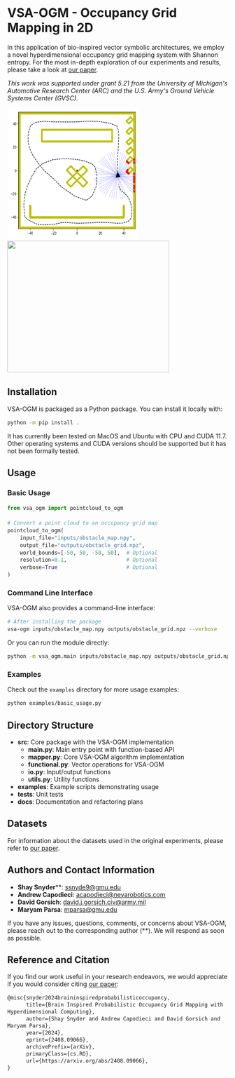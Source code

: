# VSA-OGM - Occupancy Grid Mapping in 2D

In this application of bio-inspired vector symbolic architectures, we employ a novel hyperdimensional occupancy grid mapping system with Shannon entropy. For the most in-depth exploration of our experiments and results, please take a look at [our paper](https://arxiv.org/pdf/2408.09066).

*This work was supported under grant 5.21 from the University of Michigan's Automotive Research Center (ARC) and the U.S. Army's Ground Vehicle Systems Center (GVSC).* 

<img src="./docs/assets/toy-sim.gif" width="300" height="300"/> <img src="./docs/assets/vsa-toysim-crop.gif" width="370" height="300" />

## Installation

VSA-OGM is packaged as a Python package. You can install it locally with:

```bash
python -m pip install .
```

It has currently been tested on MacOS and Ubuntu with CPU and CUDA 11.7. Other operating systems and CUDA versions should be supported but it has not been formally tested.

## Usage

### Basic Usage

```python
from vsa_ogm import pointcloud_to_ogm

# Convert a point cloud to an occupancy grid map
pointcloud_to_ogm(
    input_file="inputs/obstacle_map.npy",
    output_file="outputs/obstacle_grid.npz",
    world_bounds=[-50, 50, -50, 50],  # Optional
    resolution=0.1,                   # Optional
    verbose=True                      # Optional
)
```

### Command Line Interface

VSA-OGM also provides a command-line interface:

```bash
# After installing the package
vsa-ogm inputs/obstacle_map.npy outputs/obstacle_grid.npz --verbose
```

Or you can run the module directly:

```bash
python -m vsa_ogm.main inputs/obstacle_map.npy outputs/obstacle_grid.npz --verbose
```

### Examples

Check out the `examples` directory for more usage examples:

```bash
python examples/basic_usage.py
```

## Directory Structure

- **src**: Core package with the VSA-OGM implementation
  - **main.py**: Main entry point with function-based API
  - **mapper.py**: Core VSA-OGM algorithm implementation
  - **functional.py**: Vector operations for VSA-OGM
  - **io.py**: Input/output functions
  - **utils.py**: Utility functions
- **examples**: Example scripts demonstrating usage
- **tests**: Unit tests
- **docs**: Documentation and refactoring plans

## Datasets

For information about the datasets used in the original experiments, please refer to [our paper](https://arxiv.org/pdf/2408.09066).

## Authors and Contact Information

- **Shay Snyder****: [ssnyde9@gmu.edu](ssnyde9@gmu.edu)
- **Andrew Capodieci**: [acapodieci@neyarobotics.com](acapodieci@neyarobotics.com)
- **David Gorsich**: [david.j.gorsich.civ@army.mil](david.j.gorsich.civ@army.mil)
- **Maryam Parsa**: [mparsa@gmu.edu](mparsa@gmu.edu)

If you have any issues, questions, comments, or concerns about VSA-OGM, please reach out to the corresponding author (**). We will respond as soon as possible.

## Reference and Citation

If you find our work useful in your research endeavors, we would appreciate if you would consider citing [our paper](https://arxiv.org/pdf/2408.09066):

```text
@misc{snyder2024braininspiredprobabilisticoccupancy,
      title={Brain Inspired Probabilistic Occupancy Grid Mapping with Hyperdimensional Computing}, 
      author={Shay Snyder and Andrew Capodieci and David Gorsich and Maryam Parsa},
      year={2024},
      eprint={2408.09066},
      archivePrefix={arXiv},
      primaryClass={cs.RO},
      url={https://arxiv.org/abs/2408.09066}, 
}
```
